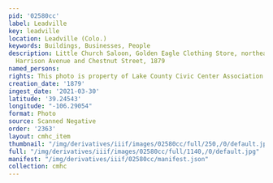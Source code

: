 ```yaml
---
pid: '02580cc'
label: Leadville
key: leadville
location: Leadville (Colo.)
keywords: Buildings, Businesses, People
description: Little Church Saloon, Golden Eagle Clothing Store, northeast corner of
  Harrison Avenue and Chestnut Street, 1879
named_persons: 
rights: This photo is property of Lake County Civic Center Association.
creation_date: '1879'
ingest_date: '2021-03-30'
latitude: '39.24543'
longitude: "-106.29054"
format: Photo
source: Scanned Negative
order: '2363'
layout: cmhc_item
thumbnail: "/img/derivatives/iiif/images/02580cc/full/250,/0/default.jpg"
full: "/img/derivatives/iiif/images/02580cc/full/1140,/0/default.jpg"
manifest: "/img/derivatives/iiif/02580cc/manifest.json"
collection: cmhc
---
```

